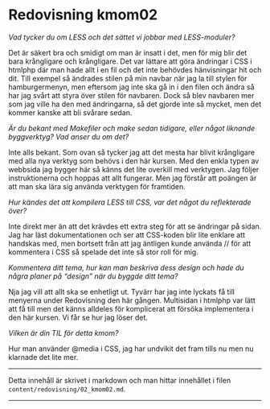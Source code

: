 ---
---
Redovisning kmom02
=========================

*Vad tycker du om LESS och det sättet vi jobbar med LESS-moduler?*

Det är säkert bra och smidigt om man är insatt i det, men för mig blir det bara krångligare och krångligare. Det var lättare att göra ändringar i CSS i htmlphp där man hade allt i en fil och det inte behövdes hänvisningar hit och dit. Till exempel så ändrades stilen på min navbar när jag la till stylen för hamburgermenyn, men eftersom jag inte ska gå in i den filen och ändra så har jag svårt att styra över stilen för navbaren. Dock så blev navbaren mer som jag ville ha den med ändringarna, så det gjorde inte så mycket, men det kommer kanske att bli svårare sedan.

*Är du bekant med Makefiler och make sedan tidigare, eller något liknande byggverktyg? Vad anser du om det?*

Inte alls bekant. Som ovan så tycker jag att det mesta har blivit krångligare med alla nya verktyg som behövs i den här kursen. Med den enkla typen av webbsida jag bygger här så känns det lite overkill med verktygen. Jag följer instruktionerna och hoppas att allt fungerar. Men jag förstår att poängen är att man ska lära sig använda verktygen för framtiden.

*Hur kändes det att kompilera LESS till CSS, var det något du reflekterade över?*

Inte direkt mer än att det krävdes ett extra steg för att se ändringar på sidan. Jag har läst dokumentationen och ser att CSS-koden blir lite enklare att handskas med, men bortsett från att jag äntligen kunde använda // för att kommentera i CSS så spelade det inte så stor roll för mig.

*Kommentera ditt tema, hur kan man beskriva dess design och hade du några planer på “design” när du byggde ditt tema?*

Nja jag vill att allt ska se enhetligt ut. Tyvärr har jag inte lyckats få till menyerna under Redovisning den här gången. Multisidan i htmlphp var lätt att få till men det känns alldeles för komplicerat att försöka implementera i den här kursen. Vi får se hur jag löser det.

*Vilken är din TIL för detta kmom?*

Hur man använder @media i CSS, jag har undvikit det fram tills nu men nu klarnade det lite mer.

***
Detta innehåll är skrivet i markdown och man hittar innehållet i filen `content/redovisning/02_kmom02.md`.
***
